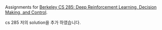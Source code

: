 Assignments for [Berkeley CS 285: Deep Reinforcement Learning, Decision Making, and Control](http://rail.eecs.berkeley.edu/deeprlcourse/).

cs 285 저의 solution을 추가 하였습니다. 